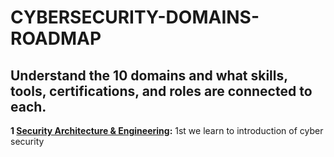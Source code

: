 # CYBERSECURITY-DOMAINS-ROADMAP

## Understand the 10 domains and what skills, tools, certifications, and roles are connected to each.

**1 [Security Architecture & Engineering]():** 1st we learn to introduction of cyber security 
